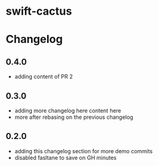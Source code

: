 # swift-cactus

# Changelog

## 0.4.0

- adding content of PR 2

## 0.3.0

- adding more changelog here content here
- more after rebasing on the previous changelog

## 0.2.0

- adding this changelog section for more demo commits
- disabled fasltane to save on GH minutes
